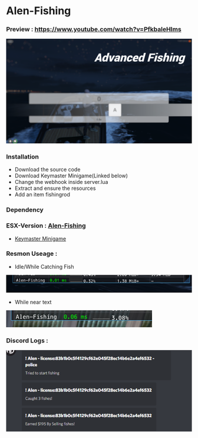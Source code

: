 # Alen-Fishing

### Preview : https://www.youtube.com/watch?v=PfkbaleHIms

![](images-preview/preview.png)


### Installation
- Download the source code
- Download Keymaster Minigame(Linked below)
- Change the webhook inside server.lua
- Extract and ensure the resources
- Add an item fishingrod 

### Dependency


### ESX-Version : [Alen-Fishing](https://github.com/iAlen17/ESX-Alen-Fishing)


- [Keymaster Minigame](https://github.com/dsheedes/cd_keymaster)



### Resmon Useage :


- Idle/While Catching Fish


![](images-preview/fishing-resmon.png)


- While near text


![](images-preview/text-resmon.png)

### Discord Logs : 


![](images-preview/discord-logs.png)

